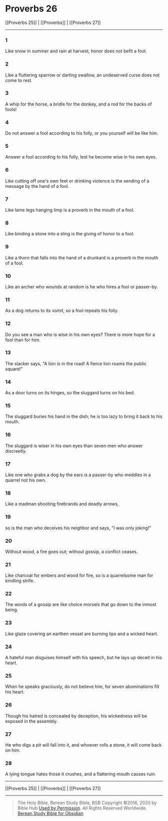 # Proverbs 26

[[Proverbs 25]] | [[Proverbs]] | [[Proverbs 27]]

---

### 1
Like snow in summer and rain at harvest, honor does not befit a fool.

### 2
Like a fluttering sparrow or darting swallow, an undeserved curse does not come to rest.

### 3
A whip for the horse, a bridle for the donkey, and a rod for the backs of fools!

### 4
Do not answer a fool according to his folly, or you yourself will be like him.

### 5
Answer a fool according to his folly, lest he become wise in his own eyes.

### 6
Like cutting off one's own feet or drinking violence is the sending of a message by the hand of a fool.

### 7
Like lame legs hanging limp is a proverb in the mouth of a fool.

### 8
Like binding a stone into a sling is the giving of honor to a fool.

### 9
Like a thorn that falls into the hand of a drunkard is a proverb in the mouth of a fool.

### 10
Like an archer who wounds at random is he who hires a fool or passer-by.

### 11
As a dog returns to its vomit, so a fool repeats his folly.

### 12
Do you see a man who is wise in his own eyes? There is more hope for a fool than for him.

### 13
The slacker says, "A lion is in the road! A fierce lion roams the public square!"

### 14
As a door turns on its hinges, so the sluggard turns on his bed.

### 15
The sluggard buries his hand in the dish; he is too lazy to bring it back to his mouth.

### 16
The sluggard is wiser in his own eyes than seven men who answer discreetly.

### 17
Like one who grabs a dog by the ears is a passer-by who meddles in a quarrel not his own.

### 18
Like a madman shooting firebrands and deadly arrows,

### 19
so is the man who deceives his neighbor and says, "I was only joking!"

### 20
Without wood, a fire goes out; without gossip, a conflict ceases.

### 21
Like charcoal for embers and wood for fire, so is a quarrelsome man for kindling strife.

### 22
The words of a gossip are like choice morsels that go down to the inmost being.

### 23
Like glaze covering an earthen vessel are burning lips and a wicked heart.

### 24
A hateful man disguises himself with his speech, but he lays up deceit in his heart.

### 25
When he speaks graciously, do not believe him, for seven abominations fill his heart.

### 26
Though his hatred is concealed by deception, his wickedness will be exposed in the assembly.

### 27
He who digs a pit will fall into it, and whoever rolls a stone, it will come back on him.

### 28
A lying tongue hates those it crushes, and a flattering mouth causes ruin.

---

[[Proverbs 25]] | [[Proverbs]] | [[Proverbs 27]]

---

> The Holy Bible, Berean Study Bible, BSB
> Copyright &copy;2016, 2020 by Bible Hub
> [Used by Permission](https://berean.bible/terms.htm). All Rights Reserved Worldwide.
> [Berean Study Bible for Obsidian](https://github.com/gapmiss/berean-study-bible-for-obsidian)</small>

